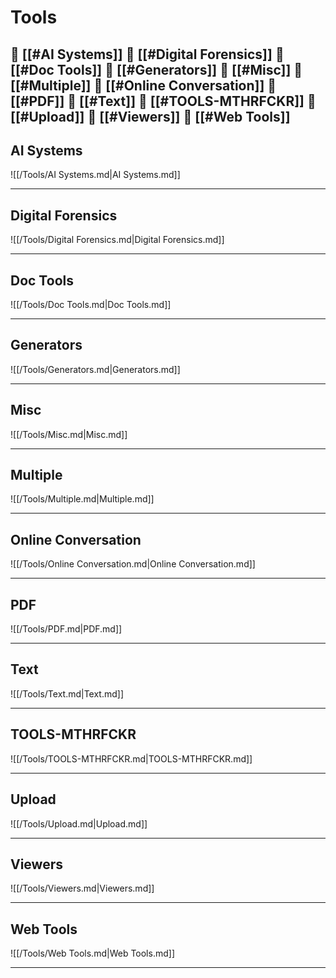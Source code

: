 <!--book-ignore-->
<!--dont-delete-these-comments-->

<div style="page-break-after: always;"></div>

# Tools

📄 [[#AI Systems]]
📄 [[#Digital Forensics]]
📄 [[#Doc Tools]]
📄 [[#Generators]]
📄 [[#Misc]]
📄 [[#Multiple]]
📄 [[#Online Conversation]]
📄 [[#PDF]]
📄 [[#Text]]
📄 [[#TOOLS-MTHRFCKR]]
📄 [[#Upload]]
📄 [[#Viewers]]
📄 [[#Web Tools]]
---

## AI Systems

![[/Tools/AI Systems.md|AI Systems.md]]

---

## Digital Forensics

![[/Tools/Digital Forensics.md|Digital Forensics.md]]

---

## Doc Tools

![[/Tools/Doc Tools.md|Doc Tools.md]]

---

## Generators

![[/Tools/Generators.md|Generators.md]]

---

## Misc

![[/Tools/Misc.md|Misc.md]]

---

## Multiple

![[/Tools/Multiple.md|Multiple.md]]

---

## Online Conversation

![[/Tools/Online Conversation.md|Online Conversation.md]]

---

## PDF

![[/Tools/PDF.md|PDF.md]]

---

## Text

![[/Tools/Text.md|Text.md]]

---

## TOOLS-MTHRFCKR

![[/Tools/TOOLS-MTHRFCKR.md|TOOLS-MTHRFCKR.md]]

---

## Upload

![[/Tools/Upload.md|Upload.md]]

---

## Viewers

![[/Tools/Viewers.md|Viewers.md]]

---

## Web Tools

![[/Tools/Web Tools.md|Web Tools.md]]

---

